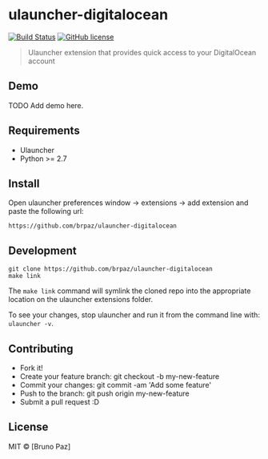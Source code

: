 # ulauncher-digitalocean

[![Build Status](https://img.shields.io/travis/com/brpaz/ulauncher-digitalocean.svg)](https://github.com/brpaz/ulauncher-digitalocean)
[![GitHub license](https://img.shields.io/github/license/brpaz/ulauncher-digitalocean.svg)](https://github.com/brpaz/ulauncher-digitalocean/blob/master/LICENSE)

> Ulauncher extension that provides quick access to your DigitalOcean account

## Demo

TODO Add demo here.

## Requirements

- Ulauncher
- Python >= 2.7

## Install

Open ulauncher preferences window -> extensions -> add extension and paste the following url:

```
https://github.com/brpaz/ulauncher-digitalocean
```

## Development

```
git clone https://github.com/brpaz/ulauncher-digitalocean
make link
```

The `make link` command will symlink the cloned repo into the appropriate location on the ulauncher extensions folder.

To see your changes, stop ulauncher and run it from the command line with: `ulauncher -v`.

## Contributing

- Fork it!
- Create your feature branch: git checkout -b my-new-feature
- Commit your changes: git commit -am 'Add some feature'
- Push to the branch: git push origin my-new-feature
- Submit a pull request :D

## License

MIT &copy; [Bruno Paz]
